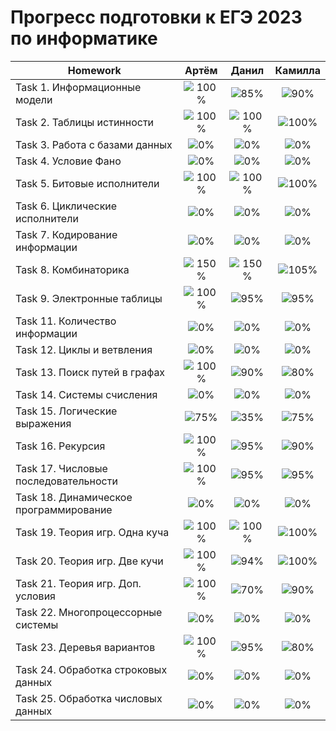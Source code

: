 # Прогресс подготовки к ЕГЭ 2023 по информатике 

| Homework                          | Артём   | Данил   | Камилла |
| ---------------------------------------|:------------------------------------:|:------------------------------------:|:------------------------------------:|
| Task 1. Информационные модели          |![100%](https://progress-bar.dev/100/)|![85%](https://progress-bar.dev/85)|![90%](https://progress-bar.dev/90)|
| Task 2. Таблицы истинности             |![100%](https://progress-bar.dev/100/)|![100%](https://progress-bar.dev/100/)|![100%](https://progress-bar.dev/100/)|
| Task 3. Работа с базами данных         |![0%](https://progress-bar.dev/0/)|![0%](https://progress-bar.dev/0/)|![0%](https://progress-bar.dev/0/)|
| Task 4. Условие Фано                   |![0%](https://progress-bar.dev/0/)|![0%](https://progress-bar.dev/0/)|![0%](https://progress-bar.dev/0/)|
| Task 5. Битовые исполнители            |![100%](https://progress-bar.dev/100/)|![100%](https://progress-bar.dev/100/)|![100%](https://progress-bar.dev/100/)|
| Task 6. Циклические исполнители        |![0%](https://progress-bar.dev/0/)|![0%](https://progress-bar.dev/0/)|![0%](https://progress-bar.dev/0/)|
| Task 7. Кодирование информации         |![0%](https://progress-bar.dev/0/)|![0%](https://progress-bar.dev/0/)|![0%](https://progress-bar.dev/0/)|
| Task 8. Комбинаторика                  |![150%](https://progress-bar.dev/150/)|![150%](https://progress-bar.dev/150/)|![105%](https://progress-bar.dev/105/)|
| Task 9. Электронные таблицы            |![100%](https://progress-bar.dev/100/)|![95%](https://progress-bar.dev/95/)|![95%](https://progress-bar.dev/95/)|
| Task 11. Количество информации         |![0%](https://progress-bar.dev/0/)|![0%](https://progress-bar.dev/0/)|![0%](https://progress-bar.dev/0/)|
| Task 12. Циклы и ветвления             |![0%](https://progress-bar.dev/0/)|![0%](https://progress-bar.dev/0/)|![0%](https://progress-bar.dev/0/)|
| Task 13. Поиск путей в графах          |![100%](https://progress-bar.dev/100/)|![90%](https://progress-bar.dev/90/)|![80%](https://progress-bar.dev/80/)|
| Task 14. Системы счисления             |![0%](https://progress-bar.dev/0/)|![0%](https://progress-bar.dev/0/)|![0%](https://progress-bar.dev/0/)| 
| Task 15. Логические выражения          |![75%](https://progress-bar.dev/75/)|![35%](https://progress-bar.dev/35/)|![75%](https://progress-bar.dev/75/)| 
| Task 16. Рекурсия                      |![100%](https://progress-bar.dev/100/)|![95%](https://progress-bar.dev/95/)|![90%](https://progress-bar.dev/90/)| 
| Task 17. Числовые последовательности   |![100%](https://progress-bar.dev/100/)|![95%](https://progress-bar.dev/95/)|![95%](https://progress-bar.dev/95/)|
| Task 18. Динамическое программирование |![0%](https://progress-bar.dev/0/)|![0%](https://progress-bar.dev/0/)|![0%](https://progress-bar.dev/0/)|
| Task 19. Теория игр. Одна куча         |![100%](https://progress-bar.dev/100/)|![100%](https://progress-bar.dev/100/)|![100%](https://progress-bar.dev/100/)|
| Task 20. Теория игр. Две кучи          |![100%](https://progress-bar.dev/100/)|![94%](https://progress-bar.dev/94/)|![100%](https://progress-bar.dev/100/)|
| Task 21. Теория игр. Доп. условия      |![100%](https://progress-bar.dev/100/)|![70%](https://progress-bar.dev/70/)|![90%](https://progress-bar.dev/90)|
| Task 22. Многопроцессорные системы     |![0%](https://progress-bar.dev/0/)|![0%](https://progress-bar.dev/0/)|![0%](https://progress-bar.dev/0/)|
| Task 23. Деревья вариантов             |![100%](https://progress-bar.dev/100/)|![95%](https://progress-bar.dev/95/)|![80%](https://progress-bar.dev/80/)|
| Task 24. Обработка строковых данных    |![0%](https://progress-bar.dev/0/)|![0%](https://progress-bar.dev/0/)|![0%](https://progress-bar.dev/0/)|
| Task 25. Обработка числовых данных     |![0%](https://progress-bar.dev/0/)|![0%](https://progress-bar.dev/0/)|![0%](https://progress-bar.dev/0/)|



